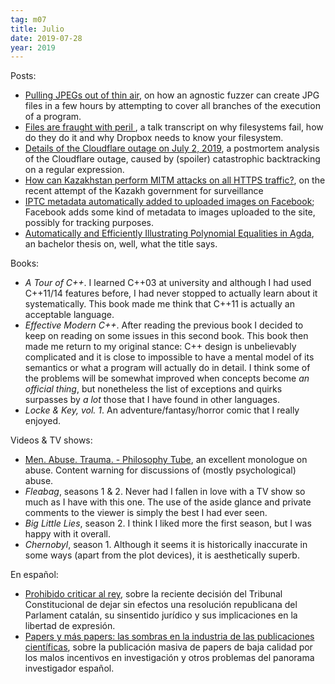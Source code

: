 ```yaml
---
tag: m07
title: Julio
date: 2019-07-28
year: 2019
---
```


Posts:

- [Pulling JPEGs out of thin air](https://lcamtuf.blogspot.com/2014/11/pulling-jpegs-out-of-thin-air.html), on how an agnostic fuzzer can create JPG files in a few hours by attempting to cover all branches of the execution of a program.
- [Files are fraught with peril ](https://danluu.com/deconstruct-files), a talk transcript on why filesystems fail, how do they do it and why Dropbox needs to know your filesystem.
- [Details of the Cloudflare outage on July 2, 2019](https://new.blog.cloudflare.com/details-of-the-cloudflare-outage-on-july-2-2019/), a postmortem analysis of the Cloudflare outage, caused by (spoiler) catastrophic backtracking on a regular expression.
- [How can Kazakhstan perform MITM attacks on all HTTPS traffic?](https://security.stackexchange.com/questions/213921), on the recent attempt of the Kazakh government for surveillance
- [IPTC metadata automatically added to uploaded images on Facebook](https://stackoverflow.com/questions/31120222); Facebook adds some kind of metadata to images uploaded to the site, possibly for tracking purposes.
- [Automatically and Efficiently Illustrating Polynomial Equalities in Agda](https://doisinkidney.com/pdfs/bsc-thesis.pdf), an bachelor thesis on, well, what the title says.

Books:

- *A Tour of C++*. I learned C++03 at university and although I had used C++11/14 features before, I had never stopped to actually learn about it systematically. This book made me think that C++11 is actually an acceptable language.
- *Effective Modern C++*. After reading the previous book I decided to keep on reading on some issues in this second book. This book then made me return to my original stance: C++ design is unbelievably complicated and it is close to impossible to have a mental model of its semantics or what a program will actually do in detail. I think some of the problems will be somewhat improved when concepts become *an official thing*, but nonetheless the list of exceptions and quirks surpasses by *a lot* those that I have found in other languages.
- *Locke & Key, vol. 1*. An adventure/fantasy/horror comic that I really enjoyed.

Videos & TV shows:

- [Men. Abuse. Trauma. - Philosophy Tube](https://www.youtube.com/watch?v=AeGEv0YVLtw), an excellent monologue on abuse. Content warning for discussions of (mostly psychological) abuse.
- *Fleabag*, seasons 1 & 2. Never had I fallen in love with a TV show so much as I have with this one. The use of the aside glance and private comments to the viewer is simply the best I had ever seen.
- *Big Little Lies*, season 2. I think I liked more the first season, but I was happy with it overall.
- *Chernobyl*, season 1. Although it seems it is historically inaccurate in some ways (apart from the plot devices), it is aesthetically superb.

En español:

- [Prohibido criticar al rey](https://asihablociceron.blogspot.com/2019/07/prohibido-criticar-al-rey.html), sobre la reciente decisión del Tribunal Constitucional de dejar sin efectos una resolución republicana del Parlament catalán, su sinsentido jurídico y sus implicaciones en la libertad de expresión.
- [Papers y más papers: las sombras en la industria de las publicaciones científicas](https://www.elsaltodiario.com/universidad/papers-y-mas-papers-las-sombras-en-la-industria-de-las-publicaciones-cientificas), sobre la publicación masiva de papers de baja calidad por los malos incentivos en investigación y otros problemas del panorama investigador español.

